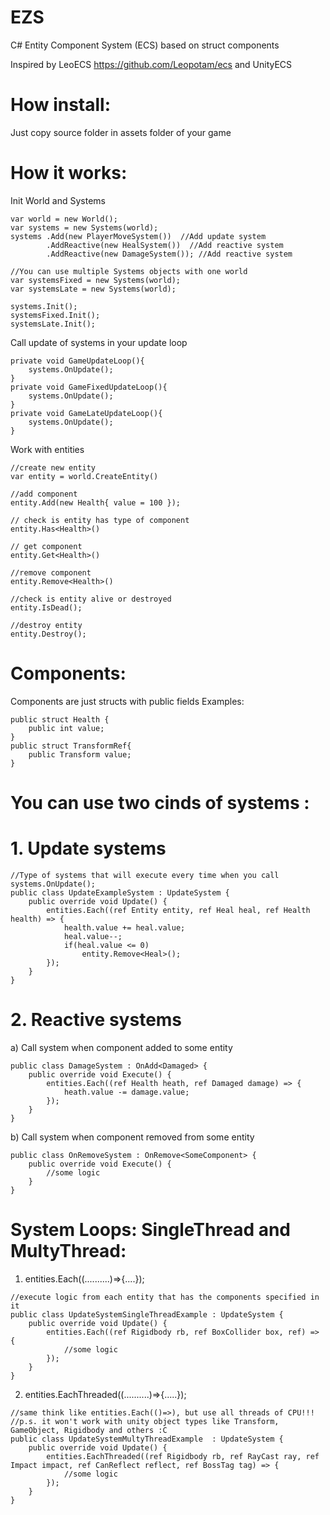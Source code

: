 # EZS
C# Entity Component System (ECS) based on struct components

Inspired by LeoECS https://github.com/Leopotam/ecs and UnityECS

# How install:
Just copy source folder in assets folder of your game

# How it works:

Init World and Systems
```
var world = new World();
var systems = new Systems(world);
systems .Add(new PlayerMoveSystem())  //Add update system
        .AddReactive(new HealSystem())  //Add reactive system
        .AddReactive(new DamageSystem()); //Add reactive system
        
//You can use multiple Systems objects with one world
var systemsFixed = new Systems(world);
var systemsLate = new Systems(world);

systems.Init();
systemsFixed.Init();
systemsLate.Init();

```
Call update of systems in your update loop
```
private void GameUpdateLoop(){
    systems.OnUpdate();
}
private void GameFixedUpdateLoop(){
    systems.OnUpdate();
}
private void GameLateUpdateLoop(){
    systems.OnUpdate();
}
```


Work with entities
```
//create new entity
var entity = world.CreateEntity()

//add component
entity.Add(new Health{ value = 100 });

// check is entity has type of component
entity.Has<Health>()

// get component
entity.Get<Health>()

//remove component
entity.Remove<Health>()

//check is entity alive or destroyed
entity.IsDead();

//destroy entity
entity.Destroy();
```
# Components:
Components are just structs with public fields
Examples:
```
public struct Health { 
    public int value;
}
public struct TransformRef{
    public Transform value;
}
```
# You can use two cinds of systems : 

# 1. Update systems

```
//Type of systems that will execute every time when you call systems.OnUpdate();
public class UpdateExampleSystem : UpdateSystem {
    public override void Update() {
        entities.Each((ref Entity entity, ref Heal heal, ref Health health) => {
            health.value += heal.value;
            heal.value--;
            if(heal.value <= 0)
                entity.Remove<Heal>();
        });
    }
}
```
# 2. Reactive systems
a) Call system when component added to some entity   
```
public class DamageSystem : OnAdd<Damaged> {
    public override void Execute() {
        entities.Each((ref Health heath, ref Damaged damage) => {
            heath.value -= damage.value;
        });
    }
}
```

b) Call system when component removed from some entity
```
public class OnRemoveSystem : OnRemove<SomeComponent> {
    public override void Execute() {
        //some logic
    }
}
```
# System Loops: SingleThread and MultyThread:
1. entities.Each((..........)=>{....});

```
//execute logic from each entity that has the components specified in it
public class UpdateSystemSingleThreadExample : UpdateSystem {
    public override void Update() {
        entities.Each((ref Rigidbody rb, ref BoxCollider box, ref) => {
            //some logic
        });
    }
}
```
2. entities.EachThreaded((..........)=>{.....});
```
//same think like entities.Each(()=>), but use all threads of CPU!!!
//p.s. it won't work with unity object types like Transform, GameObject, Rigidbody and others :C
public class UpdateSystemMultyThreadExample  : UpdateSystem {
    public override void Update() {
        entities.EachThreaded((ref Rigidbody rb, ref RayCast ray, ref Impact impact, ref CanReflect reflect, ref BossTag tag) => {
            //some logic
        });
    }
}
```
